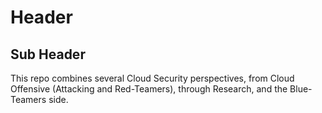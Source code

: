 # Header

## Sub Header



This repo combines several Cloud Security perspectives, from Cloud Offensive (Attacking and Red-Teamers), through Research, and the Blue-Teamers side. 
